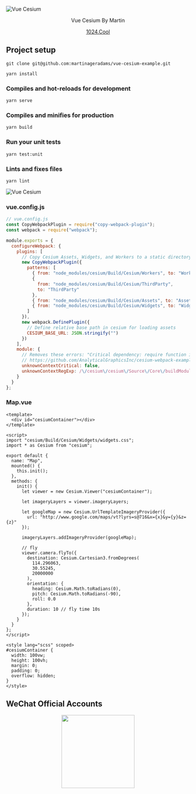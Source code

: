![Vue Cesium](https://user-images.githubusercontent.com/51536312/90954910-6992f280-e4ab-11ea-9ebb-34a8063ca9e8.png)

<p align="center">Vue Cesium By Martin</p>
<p align="center"><a href="https://www.1024.cool">1024.Cool</a></p>

## Project setup

```
git clone git@github.com:martinageradams/vue-cesium-example.git
```

```
yarn install
```

### Compiles and hot-reloads for development
```
yarn serve
```

### Compiles and minifies for production
```
yarn build
```

### Run your unit tests
```
yarn test:unit
```

### Lints and fixes files
```
yarn lint
```

![Vue Cesium](https://user-images.githubusercontent.com/51536312/90951921-de593300-e491-11ea-94b5-17dc26f8ab1e.gif)

### vue.config.js

```js
// vue.config.js
const CopyWebpackPlugin = require("copy-webpack-plugin");
const webpack = require("webpack");

module.exports = {
  configureWebpack: {
    plugins: [
      // Copy Cesium Assets, Widgets, and Workers to a static directory
      new CopyWebpackPlugin({
        patterns: [
          { from: "node_modules/cesium/Build/Cesium/Workers", to: "Workers" },
          {
            from: "node_modules/cesium/Build/Cesium/ThirdParty",
            to: "ThirdParty"
          },
          { from: "node_modules/cesium/Build/Cesium/Assets", to: "Assets" },
          { from: "node_modules/cesium/Build/Cesium/Widgets", to: "Widgets" }
        ]
      }),
      new webpack.DefinePlugin({
        // Define relative base path in cesium for loading assets
        CESIUM_BASE_URL: JSON.stringify("")
      })
    ],
    module: {
      // Removes these errors: "Critical dependency: require function is used in a way in which dependencies cannot be statically extracted"
      // https://github.com/AnalyticalGraphicsInc/cesium-webpack-example/issues/6
      unknownContextCritical: false,
      unknownContextRegExp: /\/cesium\/cesium\/Source\/Core\/buildModuleUrl\.js/
    }
  }
};
```

### Map.vue

```vue
<template>
  <div id="cesiumContainer"></div>
</template>

<script>
import "cesium/Build/Cesium/Widgets/widgets.css";
import * as Cesium from "cesium";

export default {
  name: "Map",
  mounted() {
    this.init();
  },
  methods: {
    init() {
      let viewer = new Cesium.Viewer("cesiumContainer");

      let imageryLayers = viewer.imageryLayers;

      let googleMap = new Cesium.UrlTemplateImageryProvider({
        url: "http://www.google.com/maps/vt?lyrs=s@716&x={x}&y={y}&z={z}"
      });

      imageryLayers.addImageryProvider(googleMap);

      // fly
      viewer.camera.flyTo({
        destination: Cesium.Cartesian3.fromDegrees(
          114.296063,
          30.55245,
          20000000
        ),
        orientation: {
          heading: Cesium.Math.toRadians(0),
          pitch: Cesium.Math.toRadians(-90),
          roll: 0.0
        },
        duration: 10 // fly time 10s
      });
    }
  }
};
</script>

<style lang="scss" scoped>
#cesiumContainer {
  width: 100vw;
  height: 100vh;
  margin: 0;
  padding: 0;
  overflow: hidden;
}
</style>
```

## WeChat Official Accounts
<p align="center"><img src="https://open.weixin.qq.com/qr/code?username=gh_11f860dcf461" width="200" /></p>
